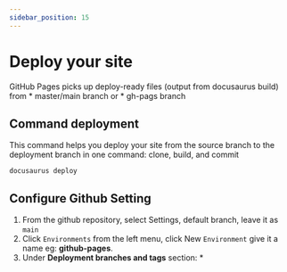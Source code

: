 ```yaml
---
sidebar_position: 15
---
```


# Deploy your site
GitHub Pages picks up deploy-ready files (output from docusaurus build) from 
    * master/main branch or
    * gh-pags branch


## Command deployment    
This command helps you deploy your site from the source branch to the deployment branch in one command: clone, build, and commit
```
docusaurus deploy
```

## Configure Github Setting
1. From the github repository, select Settings, default branch, leave it as `main`
2. Click `Environments` from the left menu, click New `Environment` give it a name eg: __github-pages__.
3. Under __Deployment branches and tags__ section:
    * 
